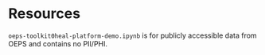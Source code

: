 # Resources

`oeps-toolkit0heal-platform-demo.ipynb` is for publicly accessible data from OEPS and contains no PII/PHI.
